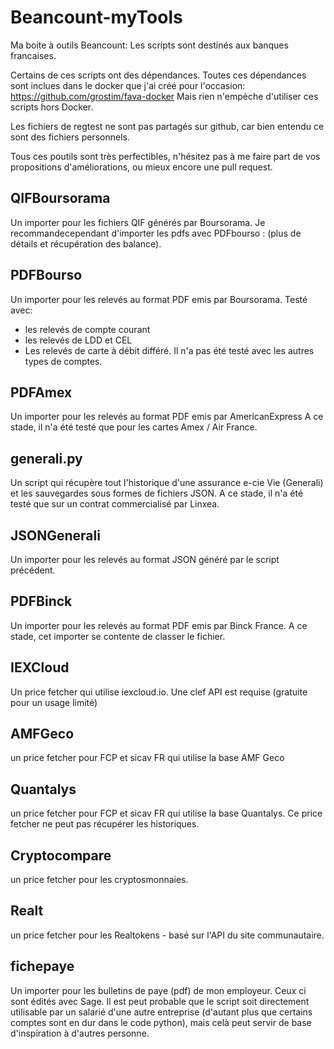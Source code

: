# Beancount-myTools
Ma boite à outils Beancount: Les scripts sont  destinés aux banques francaises.

Certains de ces scripts ont des dépendances.
Toutes ces dépendances sont inclues dans le docker que j'ai créé pour l'occasion:
https://github.com/grostim/fava-docker
Mais rien n'empèche d'utiliser ces scripts hors Docker.

Les fichiers de regtest ne sont pas partagés sur github, car bien entendu ce sont des fichiers personnels.

Tous ces poutils sont très perfectibles, n'hésitez pas à me faire part de vos propositions d'améliorations, ou mieux encore une pull request.

## QIFBoursorama 
Un importer pour les fichiers QIF générés par Boursorama.
Je recommandecependant d'importer les pdfs avec PDFbourso : (plus de détails et récupération des balance).

## PDFBourso
Un importer pour les relevés au format PDF emis par Boursorama.
Testé avec:
- les relevés de compte courant
- les relevés de LDD et CEL
- Les relevés de carte à débit différé.
Il n'a pas été testé avec les autres types de comptes.

## PDFAmex
Un importer pour les relevés au format PDF emis par AmericanExpress
A ce stade, il n'a été testé que pour les cartes Amex / Air France.

## generali.py
Un script qui récupère tout l'historique d'une assurance e-cie Vie (Generali) et les sauvegardes sous formes de fichiers JSON.
A ce stade, il n'a été testé que sur un contrat commercialisé par Linxea.

## JSONGenerali
Un importer pour les relevés au format JSON généré par le script précédent.

## PDFBinck
Un importer pour les relevés au format PDF emis par Binck France.
A ce stade, cet importer se contente de classer le fichier.

## IEXCloud
Un price fetcher qui utilise iexcloud.io.
Une clef API est requise (gratuite pour un usage limité)

## AMFGeco
un price fetcher pour FCP et sicav FR qui utilise la base AMF Geco

## Quantalys
un price fetcher pour FCP et sicav FR qui utilise la base Quantalys. Ce price fetcher ne peut pas récupérer les historiques.

## Cryptocompare
un price fetcher pour les cryptosmonnaies.

## Realt
un price fetcher pour les Realtokens - basé sur l'API du site communautaire.

## fichepaye
Un importer pour les bulletins de paye (pdf) de mon employeur. Ceux ci sont édités avec Sage.
Il est peut probable que le script soit directement utilisable par un salarié d'une autre entreprise (d'autant plus que certains comptes sont en dur dans le code python), mais celà peut servir de base d'inspiration à d'autres personne. 

